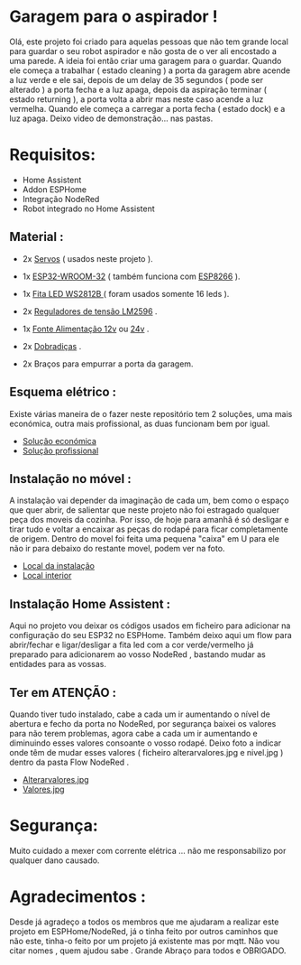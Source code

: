 # Garagem para o aspirador ! 

Olá, este projeto foi criado para aquelas pessoas que não tem grande local para guardar o seu robot aspirador e não gosta de o ver ali encostado a uma parede. A ideia foi então criar uma garagem para o guardar. Quando ele começa a trabalhar ( estado cleaning ) a porta da garagem abre acende a luz verde e ele sai, depois de um delay de 35 segundos ( pode ser alterado ) a porta fecha e a luz apaga, depois da aspiração terminar ( estado returning ), a porta volta a abrir mas neste caso acende a luz vermelha. Quando ele começa a carregar a porta fecha ( estado dock) e a luz apaga.
Deixo video de demonstração... nas pastas. 


# Requisitos:

- Home Assistent
- Addon ESPHome
- Integração NodeRed
- Robot integrado no Home Assistent


## Material :

- 2x [Servos](https://www.amazon.es/gp/product/B088NJRFD7) ( usados neste projeto ).

- 1x [ESP32-WROOM-32](https://www.amazon.es/dp/B071P98VTG/ref=sr_1_1_sspa?crid=10L8C4C4UDED0&keywords=esp32&qid=1658250876&refinements=p_76%3A13956313031&rnid=831276031&rps=1&s=computers&sprefix=esp32+%2Ccomputers%2C84&sr=1-1-spons&psc=1&smid=A1X7QLRQH87QA3&spLa=ZW5jcnlwdGVkUXVhbGlmaWVyPUEyN1FETlRCMzdGTUJIJmVuY3J5cHRlZElkPUEwMDA0NjYyOTVWTkVaQjFDVjI5JmVuY3J5cHRlZEFkSWQ9QTA1MTA1MTBVMzNLQVFCVFo2Nlgmd2lkZ2V0TmFtZT1zcF9hdGYmYWN0aW9uPWNsaWNrUmVkaXJlY3QmZG9Ob3RMb2dDbGljaz10cnVl) ( também funciona com [ESP8266](https://www.amazon.es/dp/B06Y1LZLLY/ref=sr_1_2_sspa?crid=7MZPZB29QQ2C&keywords=esp8266+nodemcu&qid=1658251693&sprefix=ESP8266%2Caps%2C88&sr=8-2-spons&psc=1&smid=A1X7QLRQH87QA3&spLa=ZW5jcnlwdGVkUXVhbGlmaWVyPUEyMzZaM0hTVUxLRFNEJmVuY3J5cHRlZElkPUEwOTM3MjQ1M043SzdKNFlOR0VEQyZlbmNyeXB0ZWRBZElkPUEwNTg5OTQxNzhPREpSQ0dKQzlUJndpZGdldE5hbWU9c3BfYXRmJmFjdGlvbj1jbGlja1JlZGlyZWN0JmRvTm90TG9nQ2xpY2s9dHJ1ZQ==) ).

- 1x [Fita LED WS2812B ](https://pt.aliexpress.com/item/32682015405.html?pdp_npi=2%40dis%21EUR%21€%205%2C90%21€%203%2C89%21%21%21%21%21%40210318be16582511088073757e411e%2112000027369115512%21sh&spm=a2g0o.store_pc_home.productList_2400537.pic_0) ( foram usados somente 16 leds ).

- 2x [Reguladores de tensão  LM2596](https://amzn.to/2V7blBq) .

- 1x [Fonte Alimentação 12v](https://www.amazon.es/alimentación-universal-conmutación-cortocircuito-Sobrecarga/dp/B073GLDKMH/ref=sr_1_8?__mk_es_ES=ÅMÅŽÕÑ&crid=BHWZ3PO8ADGH&keywords=fuente%2Balimentación%2Bled%2B12v%2F24&qid=1658251483&s=lighting&sprefix=fuente%2Balimentacion%2Bled%2B12v%2F24%2Clighting%2C88&sr=1-8&th=1) ou [24v](https://www.amazon.es/Output-Supply-Converter-Adapter-Strips/dp/B01M4PI4E3/ref=sr_1_10?keywords=fuente%2Balimentación%2B24v&qid=1658251922&sr=8-10&th=1) .

- 2x [Dobradiças](https://www.leroymerlin.pt/Produtos/Ferragens/Ferragens-para-moveis/Dobradicas-de-movel/WPR_REF_15040256) . 

- 2x Braços para empurrar a porta da garagem.

## Esquema elétrico :

Existe várias maneira de o fazer neste repositório tem 2 soluções, uma mais económica, outra mais profissional, as duas funcionam bem por igual.
- [Solução económica ](https://im.ge/i/FOcz1C)
- [Solução profissional](https://im.ge/i/FOce7r)


## Instalação no móvel :

A instalação vai depender da imaginação de cada um, bem como o espaço que quer abrir, de salientar que neste projeto não foi estragado qualquer peça dos moveis da cozinha. Por isso, de hoje para amanhã é só desligar e tirar tudo e voltar a encaixar as peças do rodapé para ficar completamente de origem. Dentro do movel foi feita uma pequena "caixa" em U para ele não ir para debaixo do restante movel, podem ver na foto.

- [Local da instalação ](https://im.ge/i/FOgXwc)
- [Local interior ](https://im.ge/i/FOgo2T)

## Instalação Home Assistent :

Aqui no projeto vou deixar os códigos usados em ficheiro para adicionar na configuração do seu ESP32 no ESPHome. Também deixo aqui um flow para abrir/fechar e ligar/desligar a fita led com a cor verde/vermelho já preparado para adicionarem ao vosso NodeRed , bastando mudar as entidades para as vossas.

## Ter em ATENÇÃO :

Quando tiver tudo instalado, cabe a cada um ir aumentando o nível de abertura e fecho da porta no NodeRed, por segurança baixei os valores para não terem problemas, agora cabe a cada um ir aumentando e diminuindo esses valores consoante o vosso rodapé. Deixo foto a indicar onde têm de mudar esses valores ( ficheiro  alterarvalores.jpg e nivel.jpg ) dentro da pasta Flow NodeRed .

- [Alterarvalores.jpg](https://im.ge/i/FOgMAW)
- [Valores.jpg](https://im.ge/i/FOgQp0)


# Segurança:
Muito cuidado a mexer com corrente elétrica ... não me responsabilizo por qualquer dano causado.

# Agradecimentos :
Desde já agradeço a todos os membros que me ajudaram a realizar este projeto em ESPHome/NodeRed, já o tinha feito por outros caminhos que não este, tinha-o feito por um projeto já existente mas por mqtt.
Não vou citar nomes , quem ajudou sabe . Grande Abraço para todos e OBRIGADO.
